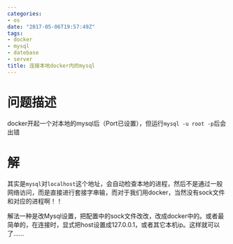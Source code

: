 ```yaml
---
categories: 
- os
date: "2017-05-06T19:57:49Z"
tags:
- docker
- mysql
- datebase
- server
title: 连接本地docker内的mysql
---
```


# 问题描述
docker开起一个对本地的mysql后（Port已设置），但运行`mysql -u root -p`后会出错
<!--more-->

# 解
其实是`mysql`对`localhost`这个地址，会自动检查本地的进程，然后不是通过一般网络访问，而是直接进行套接字串输，而对于我们用docker，当然没有sock文件和对应的进程啊！！

解法一种是改Mysql设置，把配置中的sock文件改改，改成docker中的。或者最简单的，在连接时，显式把host设置成127.0.0.1，或者其它本机ip。这样就可以了……


